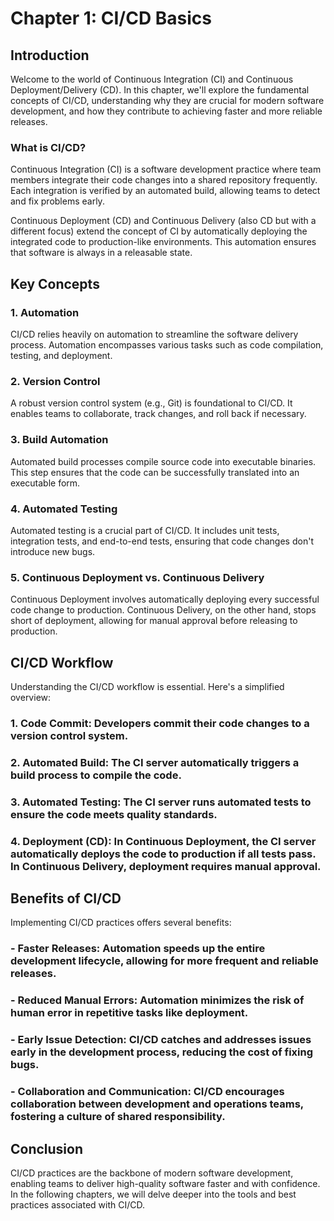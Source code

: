 # Chapter 1: CI/CD Basics

## Introduction

Welcome to the world of Continuous Integration (CI) and Continuous Deployment/Delivery (CD). In this chapter, we'll explore the fundamental concepts of CI/CD, understanding why they are crucial for modern software development, and how they contribute to achieving faster and more reliable releases.

### What is CI/CD?

Continuous Integration (CI) is a software development practice where team members integrate their code changes into a shared repository frequently. Each integration is verified by an automated build, allowing teams to detect and fix problems early.

Continuous Deployment (CD) and Continuous Delivery (also CD but with a different focus) extend the concept of CI by automatically deploying the integrated code to production-like environments. This automation ensures that software is always in a releasable state.

## Key Concepts

### 1. Automation

CI/CD relies heavily on automation to streamline the software delivery process. Automation encompasses various tasks such as code compilation, testing, and deployment.

### 2. Version Control

A robust version control system (e.g., Git) is foundational to CI/CD. It enables teams to collaborate, track changes, and roll back if necessary.

### 3. Build Automation

Automated build processes compile source code into executable binaries. This step ensures that the code can be successfully translated into an executable form.

### 4. Automated Testing

Automated testing is a crucial part of CI/CD. It includes unit tests, integration tests, and end-to-end tests, ensuring that code changes don't introduce new bugs.

### 5. Continuous Deployment vs. Continuous Delivery

Continuous Deployment involves automatically deploying every successful code change to production. Continuous Delivery, on the other hand, stops short of deployment, allowing for manual approval before releasing to production.

## CI/CD Workflow

Understanding the CI/CD workflow is essential. Here's a simplified overview:

### 1. **Code Commit:** Developers commit their code changes to a version control system.

### 2. **Automated Build:** The CI server automatically triggers a build process to compile the code.

### 3. **Automated Testing:** The CI server runs automated tests to ensure the code meets quality standards.

### 4. **Deployment (CD):** In Continuous Deployment, the CI server automatically deploys the code to production if all tests pass. In Continuous Delivery, deployment requires manual approval.

## Benefits of CI/CD

Implementing CI/CD practices offers several benefits:

### - **Faster Releases:** Automation speeds up the entire development lifecycle, allowing for more frequent and reliable releases.

### - **Reduced Manual Errors:** Automation minimizes the risk of human error in repetitive tasks like deployment.

### - **Early Issue Detection:** CI/CD catches and addresses issues early in the development process, reducing the cost of fixing bugs.

### - **Collaboration and Communication:** CI/CD encourages collaboration between development and operations teams, fostering a culture of shared responsibility.

## Conclusion

CI/CD practices are the backbone of modern software development, enabling teams to deliver high-quality software faster and with confidence. In the following chapters, we will delve deeper into the tools and best practices associated with CI/CD.
